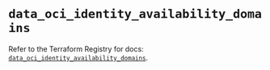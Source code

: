 # `data_oci_identity_availability_domains`

Refer to the Terraform Registry for docs: [`data_oci_identity_availability_domains`](https://registry.terraform.io/providers/oracle/oci/7.19.0/docs/data-sources/identity_availability_domains).

